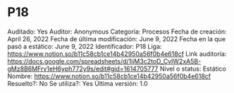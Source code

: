 # P18

Auditado: Yes
Auditor: Anonymous
Categoría: Procesos
Fecha de creación: April 26, 2022
Fecha de última modificación: June 9, 2022
Fecha en la que pasó a estático: June 9, 2022
Identificador: P18
Liga: https://www.notion.so/b11c58cb1ce14b42950a56f0b4e618cf 
Link auditoría: https://docs.google.com/spreadsheets/d/1ijM3c2toD_CvIW2xA5B-gMz8B6MFrv1eH6yph772y9s/edit#gid=1614705777
Nivel o status: Estático
Nombre: https://www.notion.so/b11c58cb1ce14b42950a56f0b4e618cf 
Resuelto?: No
Se utiliza?: Yes
Última versión: 1.0